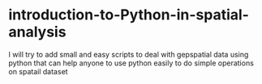 # introduction-to-Python-in-spatial-analysis

I will try to add small and easy scripts to deal with gepspatial data using python that can help anyone to use python easily to do simple operations on spatail dataset
